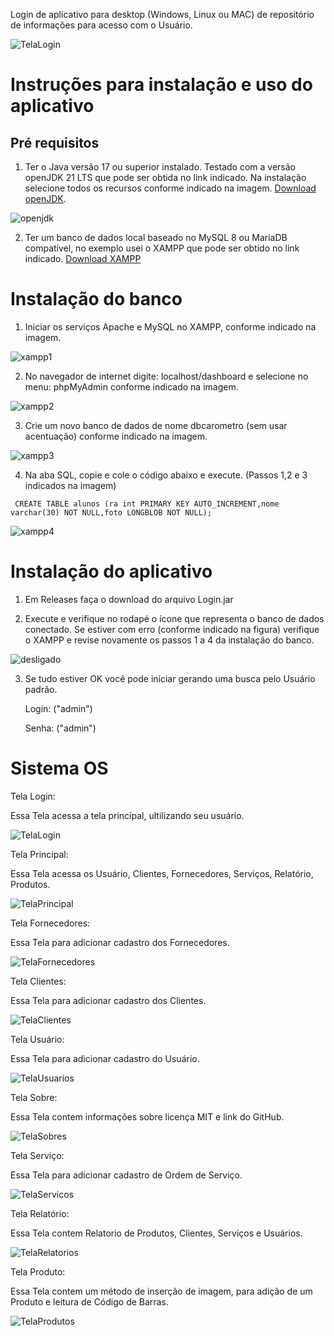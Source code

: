 Login de aplicativo para desktop (Windows, Linux ou MAC) de repositório de informações para acesso com o Usuário.

![TelaLogin](https://github.com/polianacaroline/assistenciatv/assets/104094484/b45e448f-f457-45f9-8d00-3270b57ad535)
# Instruções para instalação e uso do aplicativo
## Pré requisitos 

 1. Ter o Java versão 17 ou superior instalado. Testado com a versão openJDK 21 LTS que pode ser obtida no link indicado. Na instalação selecione todos os recursos conforme indicado na imagem.
[Download openJDK](https://adoptium.net/).

![openjdk](https://github.com/polianacaroline/assistenciatv/assets/104094484/e2f2dfda-ade7-4dda-87e6-4ff3591707a5)

 2. Ter um banco de dados local baseado no MySQL 8 ou MariaDB compatível, no exemplo usei o XAMPP que pode ser obtido no link indicado.
[Download XAMPP](https://www.apachefriends.org/)

# Instalação do banco

 1. Iniciar os serviços Apache e MySQL no XAMPP, conforme indicado na imagem.
    
![xampp1](https://github.com/polianacaroline/assistenciatv/assets/104094484/6515bd96-871a-4e74-884d-61dd40a3fe01)

 2. No navegador de internet digite: localhost/dashboard e selecione no menu: phpMyAdmin conforme indicado na imagem.
    
![xampp2](https://github.com/polianacaroline/assistenciatv/assets/104094484/d3dec7f1-b919-47a0-a602-75581af70aff)

 3. Crie um novo banco de dados de nome dbcarometro (sem usar acentuação) conforme indicado na imagem.
  
![xampp3](https://github.com/polianacaroline/assistenciatv/assets/104094484/877b46ff-bb18-4e0c-b8e2-504ef6a763d1)

 4. Na aba SQL, copie e cole o código abaixo e execute. (Passos 1,2 e 3 indicados na imagem)
    
``` CREATE TABLE alunos (ra int PRIMARY KEY AUTO_INCREMENT,nome varchar(30) NOT NULL,foto LONGBLOB NOT NULL);```
    
![xampp4](https://github.com/polianacaroline/assistenciatv/assets/104094484/ead02bda-f5b3-4487-a6fa-04d9c1e2408b)

# Instalação do aplicativo
 1. Em Releases faça o download do arquivo Login.jar

 2. Execute e verifique no rodapé o ícone que representa o banco de dados conectado. Se estiver com erro (conforme indicado na figura) verifique o XAMPP e revise novamente os passos 1 a 4 da instalação do banco.

![desligado](https://github.com/polianacaroline/assistenciatv/assets/104094484/9da121ec-c8c7-43c1-9d1a-9d2101765403)

 3. Se tudo estiver OK você pode iniciar gerando uma busca pelo Usuário padrão.
    
    Login: ("admin")
    
    Senha: ("admin")


# Sistema OS

Tela Login:

Essa Tela acessa a tela principal, ultilizando seu usuário.

![TelaLogin](https://github.com/polianacaroline/assistenciatv/assets/104094484/b45e448f-f457-45f9-8d00-3270b57ad535)


                
Tela Principal:

Essa Tela acessa os Usuário, Clientes, Fornecedores, Serviços, Relatório, Produtos.

![TelaPrincipal](https://github.com/polianacaroline/assistenciatv/assets/104094484/99a8cb0c-52c6-446b-a5c3-b55d5231b598)

Tela Fornecedores:

Essa Tela para adicionar cadastro dos Fornecedores.

![TelaFornecedores ](https://github.com/polianacaroline/assistenciatv/assets/104094484/c48c8575-47a8-4e6a-83f1-b00f9b0a7f92)

Tela Clientes:

Essa Tela para adicionar cadastro dos Clientes.

![TelaClientes](https://github.com/polianacaroline/assistenciatv/assets/104094484/bd285d6b-3009-4c92-aa83-ce8269bff729)

Tela Usuário:

Essa Tela para adicionar cadastro  do Usuário.

![TelaUsuarios](https://github.com/polianacaroline/assistenciatv/assets/104094484/8c22a39d-69cd-42fa-9ea3-e0ff44dcead2)

Tela Sobre:

Essa Tela contem informações sobre licença MIT e link do GitHub. 

![TelaSobres](https://github.com/polianacaroline/assistenciatv/assets/104094484/62ecc091-7456-4b00-8c80-b1225d9d1fae)

Tela Serviço:

Essa Tela para adicionar cadastro de Ordem de Serviço.

![TelaServicos](https://github.com/polianacaroline/assistenciatv/assets/104094484/4d8c6a77-2d28-4127-84ba-bd9cb1d82ad7)

Tela Relatório:

Essa Tela contem Relatorio de Produtos, Clientes, Serviços e Usuários.

![TelaRelatorios](https://github.com/polianacaroline/assistenciatv/assets/104094484/1c288aff-68a9-4019-8b5d-8db6e46cd724)

Tela Produto: 

Essa Tela contem um método de inserção de imagem, para adição de um Produto e leitura de Código de Barras. 

![TelaProdutos](https://github.com/polianacaroline/assistenciatv/assets/104094484/83eda0d4-3758-4065-8bfc-c089a1ae5360)


